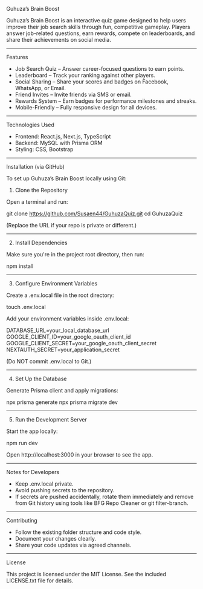 Guhuza’s Brain Boost

Guhuza’s Brain Boost is an interactive quiz game designed to help users improve their job search skills through fun, competitive gameplay. Players answer job-related questions, earn rewards, compete on leaderboards, and share their achievements on social media.

---

Features

- Job Search Quiz – Answer career-focused questions to earn points.
- Leaderboard – Track your ranking against other players.
- Social Sharing – Share your scores and badges on Facebook, WhatsApp, or Email.
- Friend Invites – Invite friends via SMS or email.
- Rewards System – Earn badges for performance milestones and streaks.
- Mobile-Friendly – Fully responsive design for all devices.

---

Technologies Used

- Frontend: React.js, Next.js, TypeScript
- Backend: MySQL with Prisma ORM
- Styling: CSS, Bootstrap

---

Installation (via GitHub)

To set up Guhuza’s Brain Boost locally using Git:

1. Clone the Repository

Open a terminal and run:

git clone https://github.com/Susaen44/GuhuzaQuiz.git
cd GuhuzaQuiz

(Replace the URL if your repo is private or different.)

---

2. Install Dependencies

Make sure you're in the project root directory, then run:

npm install

---

3. Configure Environment Variables

Create a .env.local file in the root directory:

touch .env.local

Add your environment variables inside .env.local:

DATABASE_URL=your_local_database_url
GOOGLE_CLIENT_ID=your_google_oauth_client_id
GOOGLE_CLIENT_SECRET=your_google_oauth_client_secret
NEXTAUTH_SECRET=your_application_secret

(Do NOT commit .env.local to Git.)

---

4. Set Up the Database

Generate Prisma client and apply migrations:

npx prisma generate
npx prisma migrate dev

---

5. Run the Development Server

Start the app locally:

npm run dev

Open http://localhost:3000 in your browser to see the app.

---

Notes for Developers

- Keep .env.local private.
- Avoid pushing secrets to the repository.
- If secrets are pushed accidentally, rotate them immediately and remove from Git history using tools like BFG Repo Cleaner or git filter-branch.

---

Contributing

- Follow the existing folder structure and code style.
- Document your changes clearly.
- Share your code updates via agreed channels.

---

License

This project is licensed under the MIT License.
See the included LICENSE.txt file for details.
